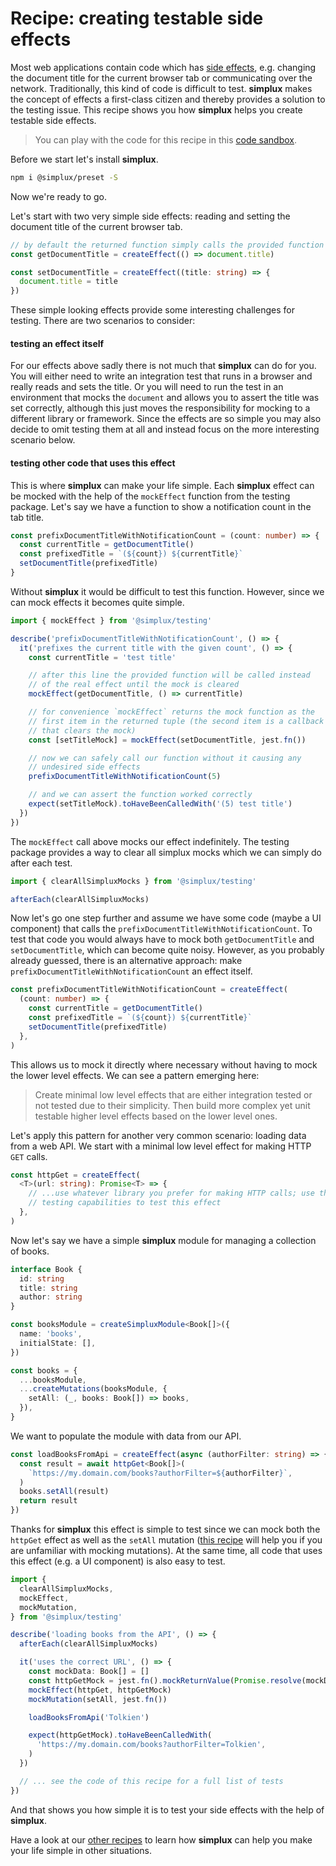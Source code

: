 # Recipe: creating testable side effects

Most web applications contain code which has [side effects](<https://en.wikipedia.org/wiki/Side_effect_(computer_science)>), e.g. changing the document title for the current browser tab or communicating over the network. Traditionally, this kind of code is difficult to test. **simplux** makes the concept of effects a first-class citizen and thereby provides a solution to the testing issue. This recipe shows you how **simplux** helps you create testable side effects.

> You can play with the code for this recipe in this [code sandbox](https://codesandbox.io/s/github/MrWolfZ/simplux/tree/master/recipes/advanced/creating-testable-side-effects).

Before we start let's install **simplux**.

```sh
npm i @simplux/preset -S
```

Now we're ready to go.

Let's start with two very simple side effects: reading and setting the document title of the current browser tab.

```ts
// by default the returned function simply calls the provided function
const getDocumentTitle = createEffect(() => document.title)

const setDocumentTitle = createEffect((title: string) => {
  document.title = title
})
```

These simple looking effects provide some interesting challenges for testing. There are two scenarios to consider:

#### testing an effect itself

For our effects above sadly there is not much that **simplux** can do for you. You will either need to write an integration test that runs in a browser and really reads and sets the title. Or you will need to run the test in an environment that mocks the `document` and allows you to assert the title was set correctly, although this just moves the responsibility for mocking to a different library or framework. Since the effects are so simple you may also decide to omit testing them at all and instead focus on the more interesting scenario below.

#### testing other code that uses this effect

This is where **simplux** can make your life simple. Each **simplux** effect can be mocked with the help of the `mockEffect` function from the testing package. Let's say we have a function to show a notification count in the tab title.

```ts
const prefixDocumentTitleWithNotificationCount = (count: number) => {
  const currentTitle = getDocumentTitle()
  const prefixedTitle = `(${count}) ${currentTitle}`
  setDocumentTitle(prefixedTitle)
}
```

Without **simplux** it would be difficult to test this function. However, since we can mock effects it becomes quite simple.

```ts
import { mockEffect } from '@simplux/testing'

describe('prefixDocumentTitleWithNotificationCount', () => {
  it('prefixes the current title with the given count', () => {
    const currentTitle = 'test title'

    // after this line the provided function will be called instead
    // of the real effect until the mock is cleared
    mockEffect(getDocumentTitle, () => currentTitle)

    // for convenience `mockEffect` returns the mock function as the
    // first item in the returned tuple (the second item is a callback
    // that clears the mock)
    const [setTitleMock] = mockEffect(setDocumentTitle, jest.fn())

    // now we can safely call our function without it causing any
    // undesired side effects
    prefixDocumentTitleWithNotificationCount(5)

    // and we can assert the function worked correctly
    expect(setTitleMock).toHaveBeenCalledWith('(5) test title')
  })
})
```

The `mockEffect` call above mocks our effect indefinitely. The testing package provides a way to clear all simplux mocks which we can simply do after each test.

```ts
import { clearAllSimpluxMocks } from '@simplux/testing'

afterEach(clearAllSimpluxMocks)
```

Now let's go one step further and assume we have some code (maybe a UI component) that calls the `prefixDocumentTitleWithNotificationCount`. To test that code you would always have to mock both `getDocumentTitle` and `setDocumentTitle`, which can become quite noisy. However, as you probably already guessed, there is an alternative approach: make `prefixDocumentTitleWithNotificationCount` an effect itself.

```ts
const prefixDocumentTitleWithNotificationCount = createEffect(
  (count: number) => {
    const currentTitle = getDocumentTitle()
    const prefixedTitle = `(${count}) ${currentTitle}`
    setDocumentTitle(prefixedTitle)
  },
)
```

This allows us to mock it directly where necessary without having to mock the lower level effects. We can see a pattern emerging here:

> Create minimal low level effects that are either integration tested or not tested due to their simplicity. Then build more complex yet unit testable higher level effects based on the lower level ones.

Let's apply this pattern for another very common scenario: loading data from a web API. We start with a minimal low level effect for making HTTP `GET` calls.

```ts
const httpGet = createEffect(
  <T>(url: string): Promise<T> => {
    // ...use whatever library you prefer for making HTTP calls; use that library's
    // testing capabilities to test this effect
  },
)
```

Now let's say we have a simple **simplux** module for managing a collection of books.

```ts
interface Book {
  id: string
  title: string
  author: string
}

const booksModule = createSimpluxModule<Book[]>({
  name: 'books',
  initialState: [],
})

const books = {
  ...booksModule,
  ...createMutations(booksModule, {
    setAll: (_, books: Book[]) => books,
  }),
}
```

We want to populate the module with data from our API.

```ts
const loadBooksFromApi = createEffect(async (authorFilter: string) => {
  const result = await httpGet<Book[]>(
    `https://my.domain.com/books?authorFilter=${authorFilter}`,
  )
  books.setAll(result)
  return result
})
```

Thanks for **simplux** this effect is simple to test since we can mock both the `httpGet` effect as well as the `setAll` mutation ([this recipe](../testing-code-using-mutations#readme) will help you if you are unfamiliar with mocking mutations). At the same time, all code that uses this effect (e.g. a UI component) is also easy to test.

```ts
import {
  clearAllSimpluxMocks,
  mockEffect,
  mockMutation,
} from '@simplux/testing'

describe('loading books from the API', () => {
  afterEach(clearAllSimpluxMocks)

  it('uses the correct URL', () => {
    const mockData: Book[] = []
    const httpGetMock = jest.fn().mockReturnValue(Promise.resolve(mockData))
    mockEffect(httpGet, httpGetMock)
    mockMutation(setAll, jest.fn())

    loadBooksFromApi('Tolkien')

    expect(httpGetMock).toHaveBeenCalledWith(
      'https://my.domain.com/books?authorFilter=Tolkien',
    )
  })

  // ... see the code of this recipe for a full list of tests
})
```

And that shows you how simple it is to test your side effects with the help of **simplux**.

Have a look at our [other recipes](../../../../..#recipes) to learn how **simplux** can help you make your life simple in other situations.
